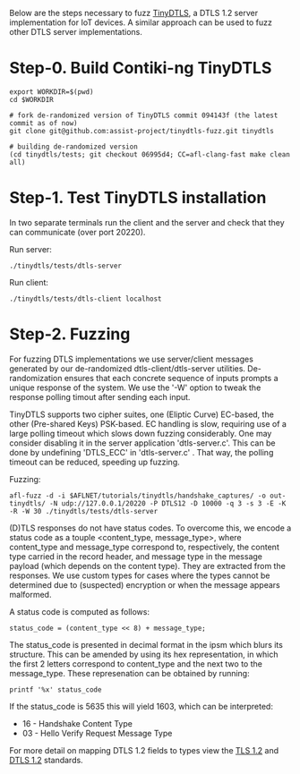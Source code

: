 Below are the steps necessary to fuzz [TinyDTLS], a DTLS 1.2 server implementation for IoT devices.
A similar approach can be used to fuzz other DTLS server implementations.

# Step-0. Build Contiki-ng TinyDTLS
  
    export WORKDIR=$(pwd)
    cd $WORKDIR
    
    # fork de-randomized version of TinyDTLS commit 094143f (the latest commit as of now)
    git clone git@github.com:assist-project/tinydtls-fuzz.git tinydtls
    
    # building de-randomized version 
    (cd tinydtls/tests; git checkout 06995d4; CC=afl-clang-fast make clean all)
    
# Step-1. Test TinyDTLS installation
In two separate terminals run the client and the server and check that they can communicate (over port 20220).

Run server:

    ./tinydtls/tests/dtls-server
    
Run client:
    
    ./tinydtls/tests/dtls-client localhost

# Step-2. Fuzzing
For fuzzing DTLS implementations we use server/client messages generated by our de-randomized dtls-client/dtls-server utilities. 
De-randomization ensures that each concrete sequence of inputs prompts a unique response of the system.
We use the '-W' option to tweak the response polling timout after sending each input. 

TinyDTLS supports two cipher suites, one (Eliptic Curve) EC-based, the other (Pre-shared Keys) PSK-based. 
EC handling is slow, requiring use of a large polling timeout which slows down fuzzing considerably.
One may consider disabling it in the server application 'dtls-server.c'.
This can be done by undefining 'DTLS_ECC' in 'dtls-server.c' .
That way, the polling timeout can be reduced, speeding up fuzzing.

Fuzzing:

    afl-fuzz -d -i $AFLNET/tutorials/tinydtls/handshake_captures/ -o out-tinydtls/ -N udp://127.0.0.1/20220 -P DTLS12 -D 10000 -q 3 -s 3 -E -K -R -W 30 ./tinydtls/tests/dtls-server

(D)TLS responses do not have status codes. 
To overcome this, we encode a status code as a touple <content_type, message_type>, where content_type and message_type correspond to, respectively, the content type carried in the record header, and message type in the message payload (which depends on the content type).
They are extracted from the responses.
We use custom types for cases where the types cannot be determined due to (suspected) encryption or when the message appears malformed.

A status code is computed as follows:

    status_code = (content_type << 8) + message_type;

The status_code is presented in decimal format in the ipsm which blurs its structure.
This can be amended by using its hex representation, in which the first 2 letters correspond to content_type and the next two to the message_type.
These represenation can be obtained by running:

    printf '%x' status_code

If the status_code is 5635 this will yield 1603, which can be interpreted:

  - 16 - Handshake Content Type
  - 03 - Hello Verify Request Message Type

For more detail on mapping DTLS 1.2 fields to types view the [TLS 1.2] and [DTLS 1.2] standards.


[TinyDTLS]:https://github.com/contiki-ng/tinydtls
[TLS 1.2]:https://tools.ietf.org/html/rfc5246
[DTLS 1.2]:https://tools.ietf.org/html/rfc6347
